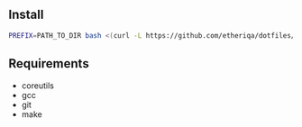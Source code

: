 ## Install

```sh
PREFIX=PATH_TO_DIR bash <(curl -L https://github.com/etheriqa/dotfiles/raw/master/bootstrap.sh)
```

## Requirements

* coreutils
* gcc
* git
* make
